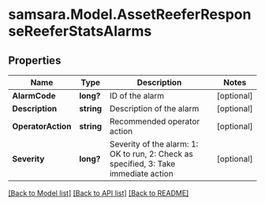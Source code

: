 # samsara.Model.AssetReeferResponseReeferStatsAlarms
## Properties

Name | Type | Description | Notes
------------ | ------------- | ------------- | -------------
**AlarmCode** | **long?** | ID of the alarm | [optional] 
**Description** | **string** | Description of the alarm | [optional] 
**OperatorAction** | **string** | Recommended operator action | [optional] 
**Severity** | **long?** | Severity of the alarm: 1: OK to run, 2: Check as specified, 3: Take immediate action | [optional] 

[[Back to Model list]](../README.md#documentation-for-models) [[Back to API list]](../README.md#documentation-for-api-endpoints) [[Back to README]](../README.md)

